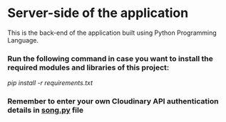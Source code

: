 # Server-side of the application

This is the back-end of the application built using Python Programming Language.

### Run the following command in case you want to install the required modules and libraries of this project:<br>
_pip install -r requirements.txt_


### Remember to enter your own Cloudinary API authentication details in [song.py](routes\song.py) file